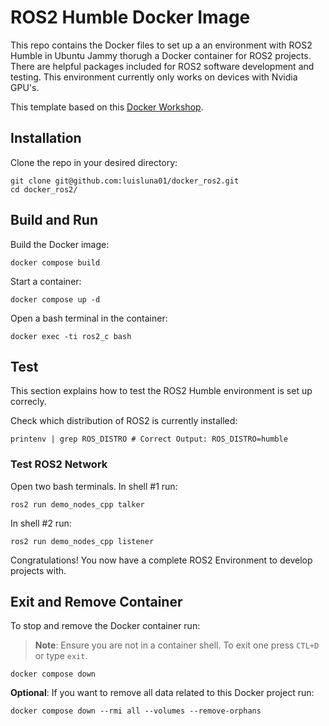 # ROS2 Humble Docker Image
This repo contains the Docker files to set up a an environment with ROS2 Humble in Ubuntu Jammy thorugh a Docker container for ROS2 projects. There are helpful packages included for ROS2 software development and testing. This environment currently only works on devices with Nvidia GPU's.

This template based on this [Docker Workshop](https://github.com/ut-texas-robotics/docker_workshop).

## Installation
Clone the repo in your desired directory:
```
git clone git@github.com:luisluna01/docker_ros2.git
cd docker_ros2/
```

## Build and Run
Build the Docker image:
```
docker compose build
```

Start a container:
```
docker compose up -d
```

Open a bash terminal in the container:
```
docker exec -ti ros2_c bash
```

## Test
This section explains how to test the ROS2 Humble environment is set up correcly.


Check which distribution of ROS2 is currently installed:
```
printenv | grep ROS_DISTRO # Correct Output: ROS_DISTRO=humble
```

### Test ROS2 Network
Open two bash terminals. In shell #1 run:
```
ros2 run demo_nodes_cpp talker
```

In shell #2 run:
```
ros2 run demo_nodes_cpp listener
```

Congratulations! You now have a complete ROS2 Environment to develop projects with.

## Exit and Remove Container
To stop and remove the Docker container run:
> **Note**: Ensure you are not in a container shell. To exit one press `CTL+D` or type `exit`.
```
docker compose down
```

**Optional**: If you want to remove all data related to this Docker project run:
```
docker compose down --rmi all --volumes --remove-orphans
```